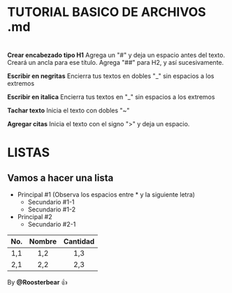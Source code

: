 
# 
#
# TUTORIAL BASICO DE ARCHIVOS .md
#
#

__Crear encabezado tipo H1__
Agrega un "#" y deja un espacio antes del texto. Creará un ancla para ese título.
Agrega "##" para H2, y así sucesivamente.

__Escribir en negritas__
Encierra tus textos en dobles "_" sin espacios a los extremos

__Escribir en italica__
Encierra tus textos en "_" sin espacios a los extremos

__Tachar texto__
Inicia el texto con dobles "~"

__Agregar citas__
Inicia el texto con el signo ">" y deja un espacio.


# LISTAS

Vamos a hacer una lista
-----------------------
* Principal #1 (Observa los espacios entre * y la siguiente letra)
  * Secundario #1-1
  * Secundario #1-2
* Principal #2
  * Secundario #2-1
  
| No. | Nombre | Cantidad |
| :---: | :---: | :---: |
| 1,1 | 1,2 | 1,3 |
| 2,1 | 2,2 | 2,3 |


By __@Roosterbear__ 👍

